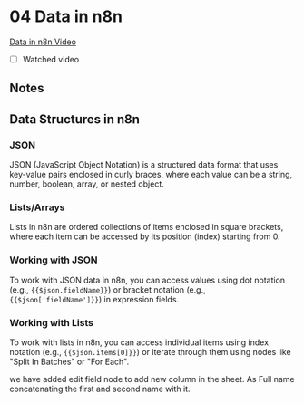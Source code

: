 # 04 Data in n8n

[Data in n8n Video](https://www.youtube.com/watch?v=2YfWuNziPE4&ab_channel=n8n)

- [ ] Watched video

## Notes

## Data Structures in n8n

### JSON

JSON (JavaScript Object Notation) is a structured data format that uses key-value pairs enclosed in curly braces, where each value can be a string, number, boolean, array, or nested object.

### Lists/Arrays

Lists in n8n are ordered collections of items enclosed in square brackets, where each item can be accessed by its position (index) starting from 0.

### Working with JSON

To work with JSON data in n8n, you can access values using dot notation (e.g., `{{$json.fieldName}}`) or bracket notation (e.g., `{{$json['fieldName']}}`) in expression fields.

### Working with Lists

To work with lists in n8n, you can access individual items using index notation (e.g., `{{$json.items[0]}}`) or iterate through them using nodes like "Split In Batches" or "For Each".

we have added edit field node to add new column in the sheet. As Full name concatenating the first and second name with it.
